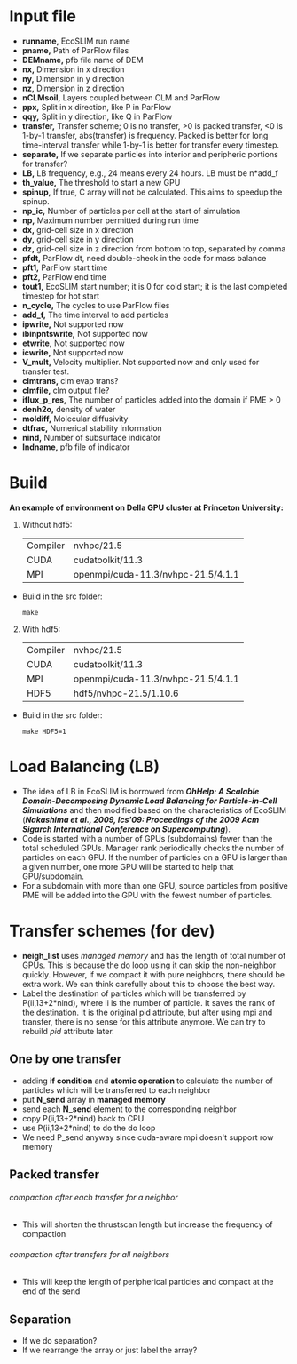 # Input file 
* **runname,** EcoSLIM run name
* **pname,** Path of ParFlow files
* **DEMname,** pfb file name of DEM
* **nx,** Dimension in x direction
* **ny,** Dimension in y direction
* **nz,** Dimension in z direction
* **nCLMsoil,** Layers coupled between CLM and ParFlow
* **ppx,** Split in x direction, like P in ParFlow
* **qqy,** Split in y direction, like Q in ParFlow
* **transfer,** Transfer scheme; 0 is no transfer, >0 is packed transfer, <0 is 1-by-1 transfer, abs(transfer) is frequency. Packed is better for long time-interval transfer while 1-by-1 is better for transfer every timestep.
* **separate,** If we separate particles into interior and peripheric portions for transfer?
* **LB,** LB frequency, e.g., 24 means every 24 hours. LB must be n\*add_f
* **th_value,** The threshold to start a new GPU
* **spinup,** If true, C array will not be calculated. This aims to speedup the spinup.
* **np_ic,** Number of particles per cell at the start of simulation
* **np,** Maximum number permitted during run time 
* **dx,** grid-cell size in x direction
* **dy,** grid-cell size in y direction
* **dz,** grid-cell size in z direction from bottom to top, separated by comma
* **pfdt,** ParFlow dt, need double-check in the code for mass balance
* **pft1,** ParFlow start time
* **pft2,** ParFlow end time
* **tout1,** EcoSLIM start number; it is 0 for cold start; it is the last completed timestep for hot start
* **n_cycle,** The cycles to use ParFlow files
* **add_f,** The time interval to add particles
* **ipwrite,** Not supported now
* **ibinpntswrite,** Not supported now
* **etwrite,** Not supported now
* **icwrite,** Not supported now
* **V_mult,** Velocity multiplier. Not supported now and only used for transfer test.
* **clmtrans,** clm evap trans?
* **clmfile,** clm output file?
* **iflux_p_res,** The number of particles added into the domain if PME > 0
* **denh2o,** density of water
* **moldiff,** Molecular diffusivity
* **dtfrac,** Numerical stability information
* **nind,** Number of subsurface indicator
* **Indname,** pfb file of indicator
# Build 
**An example of environment on Della GPU cluster at Princeton University:**  
1. Without hdf5:  
    <table>  
      <tr>
        <td>Compiler</td>
        <td>nvhpc/21.5</td>
      </tr> 
      <tr>
        <td>CUDA</td>
        <td>cudatoolkit/11.3</td>
      </tr> 
      <tr>
        <td>MPI</td>
        <td>openmpi/cuda-11.3/nvhpc-21.5/4.1.1</td>  
      </tr>  
    </table>  

* Build in the src folder:  
  ```
  make
  ```
2. With hdf5:  
    <table>  
      <tr>  
        <td>Compiler</td>
        <td>nvhpc/21.5</td>
      </tr>
      <tr>
        <td>CUDA</td>
        <td>cudatoolkit/11.3</td>
      </tr>
      <tr>
        <td>MPI</td>
        <td>openmpi/cuda-11.3/nvhpc-21.5/4.1.1</td>
      </tr>
      <tr>
        <td>HDF5</td>
        <td>hdf5/nvhpc-21.5/1.10.6</td>
      </tr>  
    </table>   

* Build in the src folder:  
  ```
  make HDF5=1 
  ```
# Load Balancing (LB)
* The idea of LB in EcoSLIM is borrowed from ***OhHelp: A Scalable Domain-Decomposing Dynamic Load Balancing for Particle-in-Cell Simulations*** and then modified based on the characteristics of EcoSLIM (***Nakashima et al., 2009, Ics'09: Proceedings of the 2009 Acm Sigarch International Conference on Supercomputing***).  
* Code is started with a number of GPUs (subdomains) fewer than the total scheduled GPUs. Manager rank periodically checks the number of particles on each GPU. If the number of particles on a GPU is larger than a given number, one more GPU will be started to help that GPU/subdomain.  
* For a subdomain with more than one GPU, source particles from positive PME will be added into the GPU with the fewest number of particles. 
# Transfer schemes (for dev)
* **neigh_list** uses *managed memory* and has the length of total number of GPUs. This is because the do loop using it can skip the non-neighbor quickly. However, if we compact it with pure neighbors, there should be extra work. We can think carefully about this to choose the best way.  
* Label the destination of particles which will be transferred by P(ii,13+2\*nind), where ii is the number of particle. It saves the rank of the destination. It is the original pid attribute, but after using mpi and transfer, there is no sense for this attribute anymore. We can try to rebuild *pid* attribute later.  
## One by one transfer
* adding **if condition** and **atomic operation** to calculate the number of particles which will be transferred to each neighbor
* put **N_send** array in **managed memory**
* send each **N_send** element to the corresponding neighbor 
* copy P(ii,13+2\*nind) back to CPU 
* use P(ii,13+2\*nind) to do the do loop
* We need P_send anyway since cuda-aware mpi doesn't support row memory
## Packed transfer
###### compaction after each transfer for a neighbor
* This will shorten the thrustscan length but increase the frequency of compaction
###### compaction after transfers for all neighbors
* This will keep the length of peripherical particles and compact at the end of the send
## Separation
* If we do separation?
* If we rearrange the array or just label the array?  




